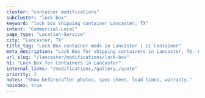 ```yaml
---
cluster: "container modifications"
subcluster: "lock box"
keyword: "lock box shipping container Lancaster, TX"
intent: "Commercial-Local"
page_type: "Location-Service"
city: "Lancaster, TX"
title_tag: "Lock Box container mods in Lancaster | LC Container"
meta_description: "Lock Box for shipping containers in Lancaster, TX. Local fabrication & pro install. LC Container — Since 2003. Get a quote."
url_slug: "/lancaster/modifications/lock-box"
h1: "Lock Box for Containers in Lancaster"
internal_links: "/modifications,/gallery,/quote"
priority: 2
notes: "Show before/after photos, spec sheet, lead times, warranty."
noindex: true
---
```


<!-- TODO: Add unique city/inventory copy, images, and internal links here. -->
